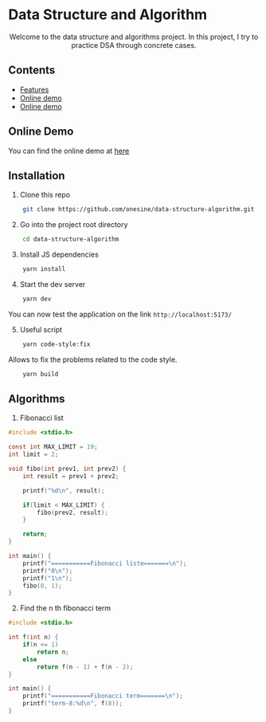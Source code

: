 # Data Structure and Algorithm

<p align="center">
Welcome to the data structure and algorithms project. In this project, I try to practice DSA through concrete cases.
</p>

## Contents

-   [Features](#online-demo)
-   [Online demo](#installation)
-   [Online demo](#algorithms)

## Online Demo

You can find the online demo at [here](https://data-structure-algorithm.vercel.app/)

## Installation

1. Clone this repo

```sh
    git clone https://github.com/onesine/data-structure-algorithm.git
```

2. Go into the project root directory

```sh
    cd data-structure-algorithm
```

3. Install JS dependencies

```sh
    yarn install
```

4. Start the dev server

```sh
    yarn dev
```

You can now test the application on the link `http://localhost:5173/`

5. Useful script

```sh
    yarn code-style:fix
```

Allows to fix the problems related to the code style.

```sh
    yarn build
```

## Algorithms

1. Fibonacci list

```c
#include <stdio.h>

const int MAX_LIMIT = 19;
int limit = 2;

void fibo(int prev1, int prev2) {
    int result = prev1 + prev2;

    printf("%d\n", result);

    if(limit < MAX_LIMIT) {
        fibo(prev2, result);
    }

    return;
}

int main() {
    printf("===========Fibonacci liste=======\n");
    printf("0\n");
    printf("1\n");
    fibo(0, 1);
}
```

2. Find the n th fibonacci term

```c
#include <stdio.h>

int f(int n) {
    if(n <= 1)
        return n;
    else
        return f(n - 1) + f(n - 2);
}

int main() {
    printf("===========Fibonacci term=======\n");
    printf("term-8:%d\n", f(8));
}
```
